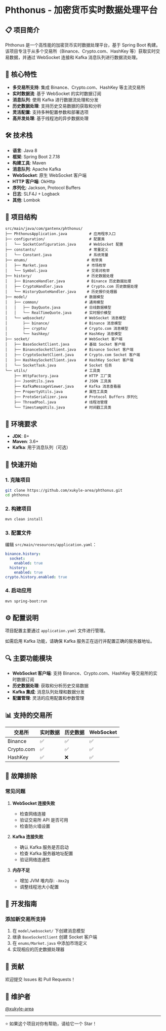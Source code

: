 # Phthonus - 加密货币实时数据处理平台

## 📋 项目简介

Phthonus 是一个高性能的加密货币实时数据处理平台，基于 Spring Boot 构建。该项目专注于从多个交易所（Binance、Crypto.com、HashKey 等）获取实时交易数据，并通过 WebSocket 连接和 Kafka 消息队列进行数据流处理。

## 🚀 核心特性

- **多交易所支持**: 集成 Binance、Crypto.com、HashKey 等主流交易所
- **实时数据流**: 基于 WebSocket 的实时数据订阅
- **消息队列**: 使用 Kafka 进行数据流处理和分发
- **历史数据处理**: 支持历史交易数据的获取和分析
- **灵活配置**: 支持多种配置参数和部署选项
- **高并发处理**: 基于线程池的异步数据处理

## 🛠️ 技术栈

- **语言**: Java 8
- **框架**: Spring Boot 2.7.18
- **构建工具**: Maven
- **消息队列**: Apache Kafka
- **WebSocket**: 原生 WebSocket 客户端
- **HTTP 客户端**: OkHttp
- **序列化**: Jackson, Protocol Buffers
- **日志**: SLF4J + Logback
- **其他**: Lombok

## 📁 项目结构

```
src/main/java/com/gantenx/phthonus/
├── PhthonusApplication.java          # 应用程序入口
├── configuration/                    # 配置类
│   └── SocketConfiguration.java      # WebSocket 配置
├── constants/                        # 常量定义
│   └── Constant.java                 # 系统常量
├── enums/                           # 枚举类
│   ├── Market.java                  # 市场枚举
│   └── Symbol.java                  # 交易对枚举
├── history/                         # 历史数据处理
│   ├── BinanceHandler.java          # Binance 历史数据处理
│   ├── CryptoHandler.java           # Crypto.com 历史数据处理
│   └── HistoryQuoteHandler.java     # 历史报价处理器
├── model/                          # 数据模型
│   ├── common/                     # 通用模型
│   │   ├── DayQuote.java           # 日线数据模型
│   │   └── RealTimeQuote.java      # 实时报价模型
│   └── websocket/                  # WebSocket 消息模型
│       ├── binance/                # Binance 消息模型
│       ├── crypto/                 # Crypto.com 消息模型
│       └── hashkey/                # HashKey 消息模型
├── socket/                         # WebSocket 客户端
│   ├── BaseSocketClient.java       # 基础 Socket 客户端
│   ├── BinanceSocketClient.java    # Binance Socket 客户端
│   ├── CryptoSocketClient.java     # Crypto.com Socket 客户端
│   ├── HashkeySocketClient.java    # HashKey Socket 客户端
│   └── SocketTask.java             # Socket 任务
└── utils/                          # 工具类
    ├── HttpFactory.java            # HTTP 工厂类
    ├── JsonUtils.java              # JSON 工具类
    ├── KafkaMessageViewer.java     # Kafka 消息查看器
    ├── PropertyUtils.java          # 属性工具类
    ├── ProtoSerializer.java        # Protocol Buffers 序列化
    ├── ThreadPool.java             # 线程池管理
    └── TimestampUtils.java         # 时间戳工具类
```

## 🔧 环境要求

- **JDK**: 8+
- **Maven**: 3.6+
- **Kafka**: 用于消息队列（可选）

## 🚀 快速开始

### 1. 克隆项目

```bash
git clone https://github.com/xukyle-area/phthonus.git
cd phthonus
```

### 2. 构建项目

```bash
mvn clean install
```

### 3. 配置文件

编辑 `src/main/resources/application.yaml`：

```yaml
binance.history:
  socket:
    enabled: true
  history:
    enabled: true
crypto.history.enabled: true
```

### 4. 启动应用

```bash
mvn spring-boot:run
```

## ⚙️ 配置说明

项目配置主要通过 `application.yaml` 文件进行管理。

如需启用 Kafka 功能，请确保 Kafka 服务正在运行并配置正确的服务器地址。

## 🔍 主要功能模块

- **WebSocket 客户端**: 支持 Binance、Crypto.com、HashKey 等交易所的实时数据订阅
- **历史数据处理**: 获取和分析历史交易数据
- **Kafka 集成**: 消息队列处理和数据分发
- **配置管理**: 灵活的应用配置和参数管理

## 📊 支持的交易所

| 交易所     | 实时数据 | 历史数据 | WebSocket |
| ---------- | -------- | -------- | --------- |
| Binance    | ✅        | ✅        | ✅         |
| Crypto.com | ✅        | ✅        | ✅         |
| HashKey    | ✅        | ❌        | ✅         |

## 🐛 故障排除

### 常见问题

1. **WebSocket 连接失败**
   - 检查网络连接
   - 验证交易所 API 是否可用
   - 检查防火墙设置

2. **Kafka 连接失败**
   - 确认 Kafka 服务是否启动
   - 检查 Kafka 服务器地址配置
   - 验证网络连通性

3. **内存不足**
   - 增加 JVM 堆内存: `-Xmx2g`
   - 调整线程池大小配置

## 📝 开发指南

### 添加新交易所支持

1. 在 `model/websocket/` 下创建消息模型
2. 继承 `BaseSocketClient` 创建 Socket 客户端
3. 在 `enums/Market.java` 中添加市场定义
4. 实现相应的历史数据处理器

## 🤝 贡献

欢迎提交 Issues 和 Pull Requests！

## 👥 维护者

[@xukyle-area](https://github.com/xukyle-area)

---

⭐ 如果这个项目对你有帮助，请给它一个 Star！